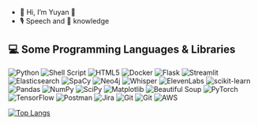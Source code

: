 - 👋 Hi, I’m Yuyan 👀 
- 🎙️ Speech and 🧠 knowledge

<!---
yuyanQ/yuyanQ is a ✨ special ✨ repository because its `README.md` (this file) appears on your GitHub profile.
You can click the Preview link to take a look at your changes.
--->

## 💻 Some Programming Languages & Libraries

<p>
  <img alt="Python" src="https://img.shields.io/badge/Python-3776AB?style=flat-square&logo=python&logoColor=white" />
  <img alt="Shell Script" src="https://img.shields.io/badge/Shell_Script-121011?style=flat-square&logo=gnu-bash&logoColor=white" />
  <img alt="HTML5" src="https://img.shields.io/badge/HTML5-E34F26?style=flat-square&logo=html5&logoColor=white" />
  <img alt="Docker" src="https://img.shields.io/badge/Docker-2496ED?style=flat-square&logo=docker&logoColor=white" />
  <img alt="Flask" src="https://img.shields.io/badge/Flask-000000?style=flat-square&logo=flask&logoColor=white" />
  <img alt="Streamlit" src="https://img.shields.io/badge/Streamlit-FF4B4B?style=flat-square&logo=streamlit&logoColor=white" />
  <img alt="Elasticsearch" src="https://img.shields.io/badge/Elasticsearch-005571?style=flat-square&logo=elasticsearch&logoColor=white" />
  <img alt="SpaCy" src="https://img.shields.io/badge/SpaCy-09A3D5?style=flat-square&logo=spacy&logoColor=white" />
  <img alt="Neo4j" src="https://img.shields.io/badge/Neo4j-008CC1?style=flat-square&logo=neo4j&logoColor=white" />
  <img alt="Whisper" src="https://img.shields.io/badge/Whisper-009688?style=flat-square&logoColor=white" />
  <img alt="ElevenLabs" src="https://img.shields.io/badge/ElevenLabs-000000?style=flat-square&logo=elevenlabs&logoColor=white" />
  <img alt="scikit-learn" src="https://img.shields.io/badge/scikit--learn-%23F7931E.svg?style=flat-square&logo=scikit-learn&logoColor=white" />
  <img alt="Pandas" src="https://img.shields.io/badge/Pandas-150458?style=flat-square&logo=pandas&logoColor=white" />
  <img alt="NumPy" src="https://img.shields.io/badge/NumPy-013243?style=flat-square&logo=numpy&logoColor=white" />
  <img alt="SciPy" src="https://img.shields.io/badge/SciPy-8CAAE6?style=flat-square&logo=scipy&logoColor=white" />
  <img alt="Matplotlib" src="https://img.shields.io/badge/Matplotlib-11557C?style=flat-square&logo=Matplotlib&logoColor=white" />
  <img alt="Beautiful Soup" src="https://img.shields.io/badge/Beautiful_Soup-3776AB?style=flat-square&logo=beautifulsoup&logoColor=white" />
  <img alt="PyTorch" src="https://img.shields.io/badge/PyTorch-%23EE4C2C.svg?style=flat-square&logo=PyTorch&logoColor=white" />
  <img alt="TensorFlow" src="https://img.shields.io/badge/TensorFlow-%23FF6F00.svg?style=flat-square&logo=TensorFlow&logoColor=white" />
  <img alt="Postman" src="https://img.shields.io/badge/Postman-FF6C37?style=flat-square&logo=postman&logoColor=white" />
  <img alt="Jira" src="https://img.shields.io/badge/jira-%230A0FFF.svg?style=flat-square&logo=jira&logoColor=white" />
  <img alt="Git" src="https://img.shields.io/badge/git-%23F05033.svg?style=flat-square&logo=git&logoColor=white" />
  <img alt="Git" src="https://img.shields.io/badge/gitlab-%23181717.svg?style=flat-square&logo=gitlab&logoColor=white" />
  <img alt="AWS" src="https://img.shields.io/badge/AWS-%23FF9900.svg?style=for-the-badge&logo=amazon-aws&logoColor=white" />
  
</p>

[![Top Langs](https://github-readme-stats.vercel.app/api/top-langs/?username=yuyanQ)](https://github.com/anuraghazra/github-readme-stats)


